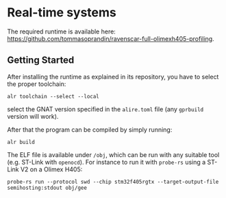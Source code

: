 # Real-time systems 

The required runtime is available here: https://github.com/tommasoprandin/ravenscar-full-olimexh405-profiling.

## Getting Started

After installing the runtime as explained in its repository, you have to select the proper toolchain:
```
alr toolchain --select --local
```
select the GNAT version specified in the `alire.toml` file (any `gprbuild` version will work).

After that the program can be compiled by simply running:
```
alr build
```

The ELF file is available under `/obj`, which can be run with any suitable tool (e.g. ST-Link with `openocd`).
For instance to run it with `probe-rs` using a ST-Link V2 on a Olimex H405:
```
probe-rs run --protocol swd --chip stm32f405rgtx --target-output-file semihosting:stdout obj/gee 
```